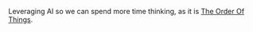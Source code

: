 Leveraging AI so we can spend more time thinking, as it is [The Order Of Things](https://memory-alpha.fandom.com/wiki/Rocks_and_Shoals_(episode)).